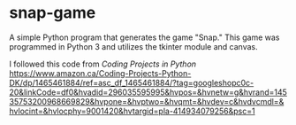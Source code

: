 # snap-game
A simple Python program that generates the game "Snap."
This game was programmed in Python 3 and utilizes the tkinter module and canvas.

I followed this code from *Coding Projects in Python*
https://www.amazon.ca/Coding-Projects-Python-DK/dp/1465461884/ref=asc_df_1465461884/?tag=googleshopc0c-20&linkCode=df0&hvadid=296035595995&hvpos=&hvnetw=g&hvrand=14535753200968669829&hvpone=&hvptwo=&hvqmt=&hvdev=c&hvdvcmdl=&hvlocint=&hvlocphy=9001420&hvtargid=pla-414934079256&psc=1
